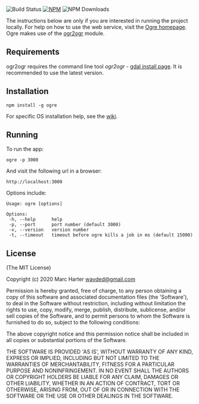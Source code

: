 ![Build Status](https://github.com/wavded/ogre/workflows/build/badge.svg?branch=master) [![NPM](https://img.shields.io/npm/v/ogre.svg)](https://npmjs.com/package/ogre) ![NPM Downloads](https://img.shields.io/npm/dt/ogre.svg)

The instructions below are only if you are interested in running the project locally. For help on how to use the web service, visit the [Ogre homepage](http://ogre.adc4gis.com). Ogre makes use of the [ogr2ogr](https://github.com/wavded/ogr2ogr) module.

## Requirements

ogr2ogr requires the command line tool _ogr2ogr_ - [gdal install page](http://trac.osgeo.org/gdal/wiki/DownloadingGdalBinaries). It is recommended to use the latest version.

## Installation

```
npm install -g ogre
```

For specific OS installation help, see the [wiki](https://github.com/wavded/ogre/wiki).

## Running

To run the app:

```
ogre -p 3000
```

And visit the following url in a browser:

```
http://localhost:3000
```

Options include:

```
Usage: ogre [options]

Options:
 -h, --help      help
 -p, --port      port number (default 3000)
 -v, --version   version number
 -t, --timeout   timeout before ogre kills a job in ms (default 15000)
```

## License

(The MIT License)

Copyright (c) 2020 Marc Harter <wavded@gmail.com>

Permission is hereby granted, free of charge, to any person obtaining a copy of this software and associated documentation files (the 'Software'), to deal in the Software without restriction, including without limitation the rights to use, copy, modify, merge, publish, distribute, sublicense, and/or sell copies of the Software, and to permit persons to whom the Software is furnished to do so, subject to the following conditions:

The above copyright notice and this permission notice shall be included in all copies or substantial portions of the Software.

THE SOFTWARE IS PROVIDED 'AS IS', WITHOUT WARRANTY OF ANY KIND, EXPRESS OR IMPLIED, INCLUDING BUT NOT LIMITED TO THE WARRANTIES OF MERCHANTABILITY, FITNESS FOR A PARTICULAR PURPOSE AND NONINFRINGEMENT. IN NO EVENT SHALL THE AUTHORS OR COPYRIGHT HOLDERS BE LIABLE FOR ANY CLAIM, DAMAGES OR OTHER LIABILITY, WHETHER IN AN ACTION OF CONTRACT, TORT OR OTHERWISE, ARISING FROM, OUT OF OR IN CONNECTION WITH THE SOFTWARE OR THE USE OR OTHER DEALINGS IN THE SOFTWARE.
